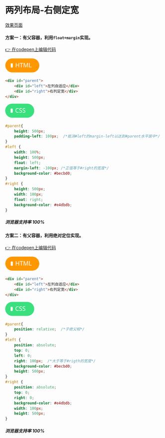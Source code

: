 # <b>两列布局-右侧定宽</b>

[效果页面](../assets/source/00布局-右侧定宽.html ':include :type=iframe width=100% height=502px')

#### 方案一：有父容器，利用`float+margin`实现。

 [:point_right: 在codepen上编辑代码](https://codepen.io/shuangcs/pen/qoyYKJ)

![标签](../assets/html.svg)

```html
<div id="parent">
    <div id="left">左列自适应</div>
    <div id="right">右列定宽</div>
</div>
```
![标签](../assets/css.svg)

```css
#parent{
    height: 500px;
    padding-left: 100px;  /*抵消#left的margin-left以达到#parent水平居中*/
}
#left {
    width: 100%;
    height: 500px;
    float: left;
    margin-left: -100px; /*正值等于#right的宽度*/
    background-color: #becbd0;
}
#right {
    height: 500px;
    width: 100px;
    float: right;
    background-color: #e4dbdb;
}
```
##### <b>浏览器支持率 100%</b>

#### 方案二：有父容器，利用绝对定位实现。

 [:point_right: 在codepen上编辑代码](https://codepen.io/shuangcs/pen/mxjLKN)

![标签](../assets/html.svg)

```html
<div id="parent">
    <div id="left">左列自适应</div>
    <div id="right">右列定宽</div>
</div>
```
![标签](../assets/css.svg)

```css
#parent{
    position: relative;  /*子绝父相*/
}
#left {
    position: absolute;
    top: 0;
    left: 0;
    right: 100px;  /*大于等于#rigth的宽度*/
    background-color: #becbd0;
    height: 500px;
}
#right {
    position: absolute;
    top: 0;
    right: 0;
    background-color: #e4dbdb;
    width: 100px;
    height: 500px;
}
```

##### <b>浏览器支持率 100%</b>

